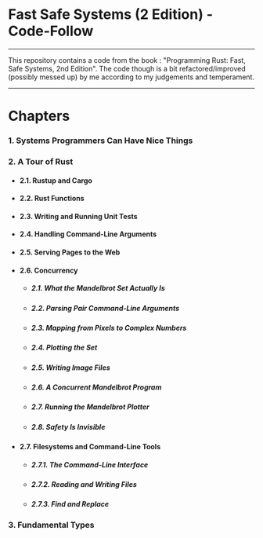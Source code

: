 # Fast Safe Systems (2 Edition) - Code-Follow
----
This repository contains a code from the book : "Programming Rust: Fast, Safe Systems, 2nd Edition".
The code though is a bit refactored/improved (possibly messed up) by me according to my judgements and temperament.

----

# Chapters
### 1. Systems Programmers Can Have Nice Things
### 2. A Tour of Rust
- #### 2.1. Rustup and Cargo
- #### 2.2. Rust Functions
- #### 2.3. Writing and Running Unit Tests
- #### 2.4. Handling Command-Line Arguments
- #### 2.5. Serving Pages to the Web
- #### 2.6. Concurrency
    - ##### 2.1. What the Mandelbrot Set Actually Is
    - ##### 2.2. Parsing Pair Command-Line Arguments
    - ##### 2.3. Mapping from Pixels to Complex Numbers
    - ##### 2.4. Plotting the Set
    - ##### 2.5. Writing Image Files
    - ##### 2.6. A Concurrent Mandelbrot Program
    - ##### 2.7. Running the Mandelbrot Plotter
    - ##### 2.8. Safety Is Invisible
- #### 2.7. Filesystems and Command-Line Tools
    - ##### 2.7.1. The Command-Line Interface
    - ##### 2.7.2. Reading and Writing Files
    - ##### 2.7.3. Find and Replace
### 3. Fundamental Types
